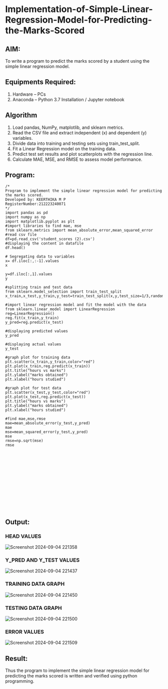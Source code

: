 # Implementation-of-Simple-Linear-Regression-Model-for-Predicting-the-Marks-Scored

## AIM:
To write a program to predict the marks scored by a student using the simple linear regression model.

## Equipments Required:
1. Hardware – PCs
2. Anaconda – Python 3.7 Installation / Jupyter notebook

## Algorithm
 1. Load pandas, NumPy, matplotlib, and sklearn metrics.
 2. Read the CSV file and extract independent (x) and dependent (y) variables.
 3. Divide data into training and testing sets using train_test_split.
 4. Fit a Linear Regression model on the training data.
 5. Predict test set results and plot scatterplots with the regression line.
 6. Calculate MAE, MSE, and RMSE to assess model performance.

## Program:

```
/*
Program to implement the simple linear regression model for predicting the marks scored.
Developed by: KEERTHIKA M P
RegisterNumber:212223240071  
*/
import pandas as pd
import numpy as np
import matplotlib.pyplot as plt
#import libraries to find mae, mse
from sklearn.metrics import mean_absolute_error,mean_squared_error
#read csv file
df=pd.read_csv('student_scores (2).csv')
#displaying the content in datafile
df.head()

# Segregating data to variables
x= df.iloc[:,:-1].values
x

y=df.iloc[:,1].values
y

#splitting train and test data
from sklearn.model_selection import train_test_split
x_train,x_test,y_train,y_test=train_test_split(x,y,test_size=1/3,random_state=0)

#import linear regression model and fit the model with the data
from sklearn.linear_model import LinearRegression
reg=LinearRegression()
reg.fit(x_train,y_train)
y_pred=reg.predict(x_test)

#displaying predicted values
y_pred

#displaying actual values
y_test

#graph plot for training data
plt.scatter(x_train,y_train,color="red")
plt.plot(x_train,reg.predict(x_train))
plt.title("hours vs marks")
plt.ylabel("marks obtained")
plt.xlabel("hours studied")

#graph plot for test data
plt.scatter(x_test,y_test,color="red")
plt.plot(x_test,reg.predict(x_test))
plt.title("hours vs marks")
plt.ylabel("marks obtained")
plt.xlabel("hours studied")

#find mae,mse,rmse
mae=mean_absolute_error(y_test,y_pred)
mae
mse=mean_squared_error(y_test,y_pred)
mse
rmse=np.sqrt(mse)
rmse















```

## Output:

### HEAD VALUES
![Screenshot 2024-09-04 221358](https://github.com/user-attachments/assets/fbda0ea9-ed7d-467d-a43b-8f331d462023)

### Y_PRED AND Y_TEST VALUES
![Screenshot 2024-09-04 221437](https://github.com/user-attachments/assets/5676a893-dcaf-4457-aefa-3ab8dbe9e199)

### TRAINING DATA GRAPH
![Screenshot 2024-09-04 221450](https://github.com/user-attachments/assets/0fd7830c-e389-45d0-972f-de148785960b)

### TESTING DATA GRAPH
![Screenshot 2024-09-04 221500](https://github.com/user-attachments/assets/b601a081-16fa-4378-8895-615ab4077b0a)

### ERROR VALUES
![Screenshot 2024-09-04 221509](https://github.com/user-attachments/assets/ed4a97c9-83ca-4f71-b519-9e40b426f98b)

## Result:
Thus the program to implement the simple linear regression model for predicting the marks scored is written and verified using python programming.
